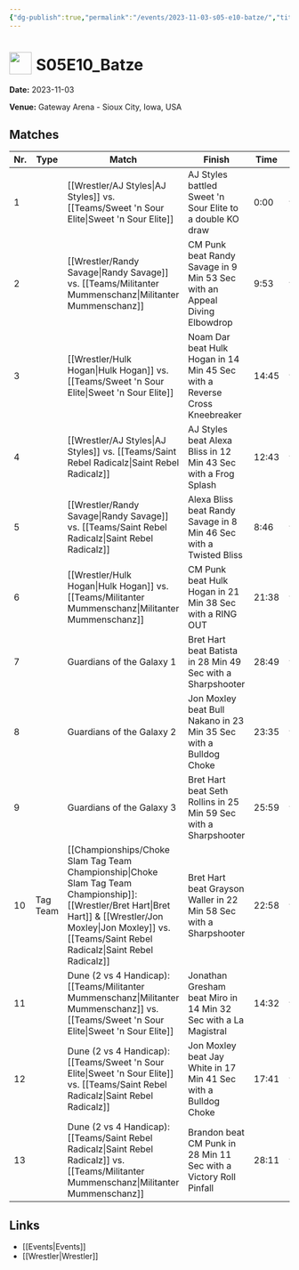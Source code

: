 ```yaml
---
{"dg-publish":true,"permalink":"/events/2023-11-03-s05-e10-batze/","title":"S05E10_Batze","noteIcon":"","created":"2025-09-01T21:42:43.568+02:00"}
---
```



# <img src="z_Images/ChokeSlam.png" width="40" style="vertical-align:bottom; margin-right:8px;">**S05E10_Batze**

**Date:** 2023-11-03

**Venue:** Gateway Arena - Sioux City, Iowa, USA

## Matches

| Nr. | Type | Match | Finish | Time | Rating | Score |
|-----|------|-------|--------|------|--------|-------|
| 1 |  | [[Wrestler/AJ Styles\|AJ Styles]] vs. [[Teams/Sweet 'n Sour Elite\|Sweet 'n Sour Elite]] | AJ Styles battled Sweet 'n Sour Elite to a  double KO draw | 0:00 | ★★ | 63 |
| 2 |  | [[Wrestler/Randy Savage\|Randy Savage]] vs. [[Teams/Militanter Mummenschanz\|Militanter Mummenschanz]] | CM Punk beat Randy Savage in 9 Min 53 Sec with an Appeal Diving Elbowdrop | 9:53 | ★★★ | 69 |
| 3 |  | [[Wrestler/Hulk Hogan\|Hulk Hogan]] vs. [[Teams/Sweet 'n Sour Elite\|Sweet 'n Sour Elite]] | Noam Dar beat Hulk Hogan in 14 Min 45 Sec with a Reverse Cross Kneebreaker | 14:45 | ★★★3/4 | 83 |
| 4 |  | [[Wrestler/AJ Styles\|AJ Styles]] vs. [[Teams/Saint Rebel Radicalz\|Saint Rebel Radicalz]] | AJ Styles beat Alexa Bliss in 12 Min 43 Sec with a Frog Splash | 12:43 | ★★★1/4 | 72 |
| 5 |  | [[Wrestler/Randy Savage\|Randy Savage]] vs. [[Teams/Saint Rebel Radicalz\|Saint Rebel Radicalz]] | Alexa Bliss beat Randy Savage in 8 Min 46 Sec with a Twisted Bliss | 8:46 | ★★★ | 70 |
| 6 |  | [[Wrestler/Hulk Hogan\|Hulk Hogan]] vs. [[Teams/Militanter Mummenschanz\|Militanter Mummenschanz]] | CM Punk beat Hulk Hogan in 21 Min 38 Sec with a RING OUT | 21:38 | ★★★★ | 85 |
| 7 |  | Guardians of the Galaxy 1 | Bret Hart beat Batista in 28 Min 49 Sec with a Sharpshooter | 28:49 | ★★★★1/2 | 92 |
| 8 |  | Guardians of the Galaxy 2 | Jon Moxley beat Bull Nakano in 23 Min 35 Sec with a Bulldog Choke | 23:35 | ★★★3/4 | 81 |
| 9 |  | Guardians of the Galaxy 3 | Bret Hart beat Seth Rollins in 25 Min 59 Sec with a Sharpshooter | 25:59 | ★★★★1/2 | 94 |
| 10 | Tag Team | [[Championships/Choke Slam Tag Team Championship\|Choke Slam Tag Team Championship]]: [[Wrestler/Bret Hart\|Bret Hart]] & [[Wrestler/Jon Moxley\|Jon Moxley]] vs. [[Teams/Saint Rebel Radicalz\|Saint Rebel Radicalz]] | Bret Hart beat Grayson Waller in 22 Min 58 Sec with a Sharpshooter | 22:58 | ★★★★1/2 | 94 |
| 11 |  | Dune (2 vs 4 Handicap): [[Teams/Militanter Mummenschanz\|Militanter Mummenschanz]] vs. [[Teams/Sweet 'n Sour Elite\|Sweet 'n Sour Elite]] | Jonathan Gresham beat Miro in 14 Min 32 Sec with a La Magistral | 14:32 | ★★★ | 71 |
| 12 |  | Dune (2 vs 4 Handicap): [[Teams/Sweet 'n Sour Elite\|Sweet 'n Sour Elite]] vs. [[Teams/Saint Rebel Radicalz\|Saint Rebel Radicalz]] | Jon Moxley beat Jay White in 17 Min 41 Sec with a Bulldog Choke | 17:41 | ★★★★ | 86 |
| 13 |  | Dune (2 vs 4 Handicap): [[Teams/Saint Rebel Radicalz\|Saint Rebel Radicalz]] vs. [[Teams/Militanter Mummenschanz\|Militanter Mummenschanz]] | Brandon beat CM Punk in 28 Min 11 Sec with a Victory Roll Pinfall | 28:11 | ★★★1/4 | 73 |

## Links
- [[Events\|Events]]
- [[Wrestler\|Wrestler]]

